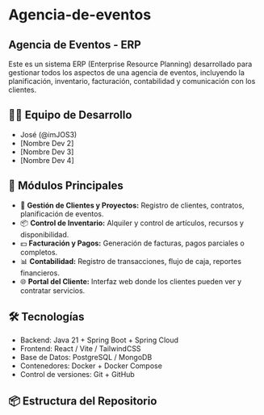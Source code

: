 # Agencia-de-eventos
## Agencia de Eventos - ERP

Este es un sistema ERP (Enterprise Resource Planning) desarrollado para gestionar todos los aspectos de una agencia de eventos, incluyendo la planificación, inventario, facturación, contabilidad y comunicación con los clientes.

## 🧑‍💻 Equipo de Desarrollo

- José (@imJOS3)
- [Nombre Dev 2]
- [Nombre Dev 3]
- [Nombre Dev 4]

## 🧩 Módulos Principales

- 🎯 **Gestión de Clientes y Proyectos:** Registro de clientes, contratos, planificación de eventos.
- 📦 **Control de Inventario:** Alquiler y control de artículos, recursos y disponibilidad.
- 💵 **Facturación y Pagos:** Generación de facturas, pagos parciales o completos.
- 📊 **Contabilidad:** Registro de transacciones, flujo de caja, reportes financieros.
- 🌐 **Portal del Cliente:** Interfaz web donde los clientes pueden ver y contratar servicios.

## 🛠️ Tecnologías

- Backend: Java 21 + Spring Boot + Spring Cloud
- Frontend: React / Vite / TailwindCSS
- Base de Datos: PostgreSQL / MongoDB
- Contenedores: Docker + Docker Compose
- Control de versiones: Git + GitHub

## 📦 Estructura del Repositorio

